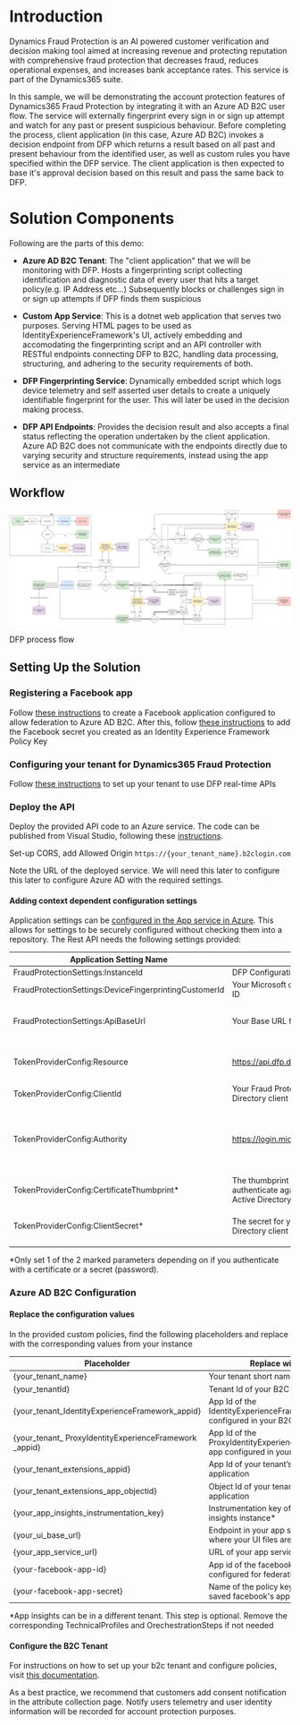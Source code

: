 # Introduction

Dynamics Fraud Protection is an AI powered customer verification and decision
making tool aimed at increasing revenue and protecting reputation with
comprehensive fraud protection that decreases fraud, reduces operational
expenses, and increases bank acceptance rates. This service is part of the
Dynamics365 suite.

In this sample, we will be demonstrating the account protection features of
Dynamics365 Fraud Protection by integrating it with an Azure AD B2C user flow. The
service will externally fingerprint every sign in or sign up attempt and watch for
any past or present suspicious behaviour. Before completing the process, client
application (in this case, Azure AD B2C) invokes a decision endpoint from DFP
which returns a result based on all past and present behaviour from the identified
user, as well as custom rules you have specified within the DFP service. The
client application is then expected to base it's approval decision based on this
result and pass the same back to DFP.

# Solution Components

Following are the parts of this demo:

- **Azure AD B2C Tenant**: The "client application" that we will be monitoring
    with DFP. Hosts a fingerprinting script collecting identification and
    diagnostic data of every user that hits a target policy(e.g. IP Address etc...)
    Subsequently blocks or challenges sign in or sign up attempts if DFP finds
    them suspicious

- **Custom App Service**: This is a dotnet web application that serves two
    purposes. Serving HTML pages to be used as IdentityExperienceFramework's UI,
    actively embedding and accomodating the fingerprinting script and an API
    controller with RESTful endpoints connecting DFP to B2C, handling data
    processing, structuring, and adhering to the security requirements of both.

- **DFP Fingerprinting Service**: Dynamically embedded script which logs device
    telemetry and self asserted user details to create a uniquely
    identifiable fingerprint for the user. This will later be used in the decision
    making process.

- **DFP API Endpoints**: Provides the decision result and also accepts a final
    status reflecting the operation undertaken by the client application. Azure
    AD B2C does not communicate with the endpoints directly due to varying
    security and structure requirements, instead using the app service as an
    intermediate

## Workflow

![DFP process flow](./media/DFPFlow.png)

DFP process flow

## Setting Up the Solution

### Registering a Facebook app

Follow [these instructions](https://docs.microsoft.com/en-us/azure/active-directory-b2c/identity-provider-facebook#create-a-facebook-application) to create a Facebook application configured to allow federation to Azure AD B2C. After this, follow [these instructions](https://docs.microsoft.com/en-us/azure/active-directory-b2c/custom-policy-get-started#create-the-facebook-key) to add the Facebook secret you created as an Identity Experience Framework Policy Key

### Configuring your tenant for Dynamics365 Fraud Protection

Follow [these instructions](https://docs.microsoft.com/en-us/dynamics365/fraud-protection/integrate-real-time-api) to set up your tenant to use DFP real-time APIs

### Deploy the API

Deploy the provided API code to an Azure service. The code can be
published from Visual Studio, following these [instructions](https://docs.microsoft.com/visualstudio/deployment/quickstart-deploy-to-azure?view=vs-2019).

Set-up CORS, add Allowed Origin `https://{your_tenant_name}.b2clogin.com`

Note the URL of the deployed service. We will need this later to
configure this later to configure Azure AD with the required settings.

#### Adding context dependent configuration settings

Application settings can be [configured in the App service in
Azure](https://docs.microsoft.com/en-us/azure/app-service/configure-common#configure-app-settings).
This allows for settings to be securely configured without checking them
into a repository. The Rest API needs the following settings provided:

|              **Application Setting Name**              |                                                 **Source/Value**                                                 |                               **Notes**                                |
| ------------------------------------------------------ | ---------------------------------------------------------------------------------------------------------------- | ---------------------------------------------------------------------- |
| FraudProtectionSettings:InstanceId                     | DFP Configuration                                                                                                |                                                                        |
| FraudProtectionSettings:DeviceFingerprintingCustomerId | Your Microsoft device fingerprinting customer ID                                                                 |                                                                        |
| FraudProtectionSettings:ApiBaseUrl                     | Your Base URL from DFP Portal                                                                                    | Remove '-int' to call the production API instead                       |
| TokenProviderConfig:Resource                           | https://api.dfp.dynamics-int.com                                                                                 | Remove '-int' to call the production API instead                       |
| TokenProviderConfig:ClientId                           | Your Fraud Protection merchant Azure Active Directory client app ID                                              |                                                                        |
| TokenProviderConfig:Authority                          | https://login.microsoftonline.com/<directory_ID>                                                                 | Your Fraud Protection merchant Azure Active Directory tenant authority |
| TokenProviderConfig:CertificateThumbprint*             | The thumbprint of the certificate to use to authenticate against your merchant Azure Active Directory client app |                                                                        |
| TokenProviderConfig:ClientSecret*                      | The secret for your merchant Azure Active Directory client app                                                   | Recommended to use a secrets manager                                   |

*Only set 1 of the 2 marked parameters depending on if you authenticate with a certificate or a secret (password).

### Azure AD B2C Configuration

#### Replace the configuration values

In the provided custom policies, find the following placeholders and
replace with the corresponding values from your instance



Placeholder| Replace with | Example
-----------|--------------|--------------
{your_tenant_name}|Your tenant short name|“yourtenant” from yourtenant.onmicrosoft.com
{your_tenantId}|Tenant Id of your B2C tenant|01234567-89ab-cdef-0123-456789abcdef
{your_tenant_IdentityExperienceFramework_appid}|App Id of the IdentityExperienceFramework app configured in your B2C tenant|01234567-89ab-cdef-0123-456789abcdef
{your_tenant_ ProxyIdentityExperienceFramework _appid}|App Id of the ProxyIdentityExperienceFramework app configured in your B2C tenant|01234567-89ab-cdef-0123-456789abcdef
{your_tenant_extensions_appid}|App Id of your tenant’s storage application|01234567-89ab-cdef-0123-456789abcdef
{your_tenant_extensions_app_objectid}|Object Id of your tenant’s storage application|01234567-89ab-cdef-0123-456789abcdef
{your_app_insights_instrumentation_key}|Instrumentation key of your app insights instance*|01234567-89ab-cdef-0123-456789abcdef
{your_ui_base_url}|Endpoint in your app service from where your UI files are served|https://yourapp.azurewebsites.net/B2CUI/GetUIPage
{your_app_service_url}|URL of your app service|https://yourapp.azurewebsites.net
{your-facebook-app-id}|App id of the facebook app you configured for federation with B2C|000000000000000
{your-facebook-app-secret}|Name of the policy key you've saved facebook's app secret as|B2C_1A_FacebookAppSecret

\*App insights can be in a different tenant. This step is optional.
Remove the corresponding TechnicalProfiles and OrechestrationSteps if
not needed

#### Configure the B2C Tenant

For instructions on how to set up your b2c tenant and configure policies, visit [this
documentation](https://docs.microsoft.com/en-us/azure/active-directory-b2c/custom-policy-get-started?tabs=applications#custom-policy-starter-pack).

As a best practice, we recommend that customers add consent notification in the attribute collection page. 
Notify users telemetry and user identity information will be recorded for account protection purposes.